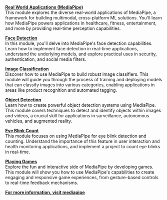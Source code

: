 <u><strong>Real World Applications (MediaPipe)</strong></u><br>
This module explores the diverse real-world applications of MediaPipe, a framework for building multimodal, cross-platform ML solutions. You'll learn how MediaPipe powers applications in healthcare, fitness, entertainment, and more by providing real-time perception capabilities.

<u><strong>Face Detection</strong></u><br>
In this module, you'll delve into MediaPipe's face detection capabilities. Learn how to implement face detection in real-time applications, understand the underlying models, and explore practical uses in security, authentication, and social media filters.

<u><strong>Image Classification</strong></u><br>
Discover how to use MediaPipe to build robust image classifiers. This module will guide you through the process of training and deploying models that can classify images into various categories, enabling applications in areas like product recognition and automated tagging.

<u><strong>Object Detection</strong></u><br>
Learn how to create powerful object detection systems using MediaPipe. This module covers techniques to detect and identify objects within images and videos, a crucial skill for applications in surveillance, autonomous vehicles, and augmented reality.

<u><strong>Eye Blink Count</strong></u><br>
This module focuses on using MediaPipe for eye blink detection and counting. Understand the importance of this feature in user interaction and health monitoring applications, and implement a project to count eye blinks in real-time.

<u><strong>Playing Games</strong></u><br>
Explore the fun and interactive side of MediaPipe by developing games. This module will show you how to use MediaPipe's capabilities to create engaging and responsive game experiences, from gesture-based controls to real-time feedback mechanisms.

<u><strong>For more information, visit <a href="https://ai.google.dev/edge/mediapipe/solutions/guide">mediapipe</a></strong></u>
